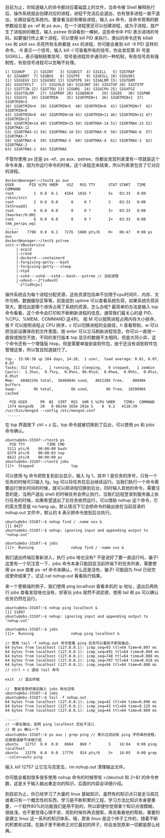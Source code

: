 目前为止，你知道输入的命令都对应着磁盘上的文件，当命令被 Shell 解释执行后，操作系统就会创建对应的进程，进程干完活后会退出，也有很多进程一直不退出，长期驻留在系统内。要查看当前有哪些进程，输入 ps 命令，该命令常用的额参数组合是 ps -ef 和  ps aux，在一个进程里还可以创建进程，成为子进程，就产生了进程树的概念，输入 pstree 你讲看到一棵树，这些命令中 PID 表示进场的号码，如要强行终止某个进程，可以使用 kill PID 来执行，类似的命令还有 killall xxx 和 pkill xxx 杀死所有名称都是 xxx 的进程，你可能会看到 kill -9 PID 这样的命令，-9 表示一个信号，输入 kill -l 可查看所有的信号，你会发现第 9) 号是 SIGKILL，表示强制结束信号，信号是进程异步通讯的一种机制，有些信号具有强制性，有些信号进程可以忽略不处理。

```
1) SIGHUP	 2) SIGINT	 3) SIGQUIT	 4) SIGILL	 5) SIGTRAP
 6) SIGABRT	 7) SIGBUS	 8) SIGFPE	 9) SIGKILL	10) SIGUSR1
11) SIGSEGV	12) SIGUSR2	13) SIGPIPE	14) SIGALRM	15) SIGTERM
16) SIGSTKFLT	17) SIGCHLD	18) SIGCONT	19) SIGSTOP	20) SIGTSTP
21) SIGTTIN	22) SIGTTOU	23) SIGURG	24) SIGXCPU	25) SIGXFSZ
26) SIGVTALRM	27) SIGPROF	28) SIGWINCH	29) SIGIO	30) SIGPWR
31) SIGSYS	34) SIGRTMIN	35) SIGRTMIN+1	36) SIGRTMIN+2	37) SIGRTMIN+3
38) SIGRTMIN+4	39) SIGRTMIN+5	40) SIGRTMIN+6	41) SIGRTMIN+7	42) SIGRTMIN+8
43) SIGRTMIN+9	44) SIGRTMIN+10	45) SIGRTMIN+11	46) SIGRTMIN+12	47) SIGRTMIN+13
48) SIGRTMIN+14	49) SIGRTMIN+15	50) SIGRTMAX-14	51) SIGRTMAX-13	52) SIGRTMAX-12
53) SIGRTMAX-11	54) SIGRTMAX-10	55) SIGRTMAX-9	56) SIGRTMAX-8	57) SIGRTMAX-7
58) SIGRTMAX-6	59) SIGRTMAX-5	60) SIGRTMAX-4	61) SIGRTMAX-3	62) SIGRTMAX-2
63) SIGRTMAX-1	64) SIGRTMAX
```

不管你使用 ps 还是 ps -ef、ps aux、pstree，你都会发现列表里有一项就是这个命令本身，因为你运行命令的时候，这个进程还未结束，所以列表里包含了它对应的进程。

```
docker@manager:~/test$ ps aux
USER       PID %CPU %MEM    VSZ   RSS TTY      STAT START   TIME COMMAND
root         1  0.0  0.1   4164  1016 ?        Ss   03:33   0:09 /sbin/init
root         2  0.0  0.0      0     0 ?        S    03:33   0:00 [kthreadd]
root         4  0.0  0.0      0     0 ?        I<   03:33   0:00 [kworker/0:0H]
root         6  0.0  0.0      0     0 ?        I<   03:33   0:00 [mm_percpu_wq]
......
docker    7798  0.0  0.1   7276  1880 pts/0    R+   06:47   0:00 ps aux
docker@manager:~/test$ pstree
init-+-VBoxService
     |-acpid
     |-crond
     |-dockerd---containerd
     |-forgiving-getty---bash
     |-forgiving-getty---sleep
     |-ntpd
     |-sshd---sshd---sshd---bash---pstree // 当前进程
     |-udevd---2*[udevd]
     `-2*[udhcpc]
```

操作系统会为每个进程分配资源，这些资源包括单不仅限于cpu时间片、内存、文件句柄、数据缓存区等等，前面说到 uptime 可以查看系统负荷，如果系统负荷非常大，要找出是哪个进场占用了系统的资源，怎么办呢? 最简单的办法是输入 top 命令看看，这个命令会打印和不断刷新进程的信息，通常我们最关心的是 PID、%CPU、%MEM、COMMAND 这4列， 按 M 可以按照进程占用内存大小排序，按 P 可以按照进程占 CPU 排序，c 可以切换进程的全路径，h 查看帮助，w 可以把当前设置保存到文件里面，按 enter 可以立马刷新进程信息，你可以一直按一直按或按住不放，不同的发行版本 top 显示的数据不太相同，但是大同小异，这个命令还有一个增强版 htop，但是需要单独安装软件包，由于还没有讲到软件包管理这章，所以暂且知道就行了。

```
top - 15:06:38 up 284 days, 14:28,  1 user,  load average: 0.01, 0.07, 0.07
Tasks: 313 total,   1 running, 311 sleeping,   0 stopped,   1 zombie
Cpu(s):  1.3%us,  0.7%sy,  0.0%ni, 98.0%id,  0.0%wa,  0.0%hi,  0.0%si,  0.0%st
Mem:   4048224k total,  3646004k used,   402220k free,    80040k buffers
Swap:        0k total,        0k used,        0k free,  1029896k cached

  PID USER      PR  NI  VIRT  RES  SHR S %CPU %MEM    TIME+  COMMAND
 1374 mongodb   20   0 6024m 365m 291m S    0  9.2   4116:39 /usr/bin/mongod --config /etc/mongod.conf
 ......
```

在 top 界面按下 ctrl + z 后，top 命令就被切换到了后台，可以使用 ps 和  jobs 命令确认。

```
ubuntu@ebs-33107:~/test$ ps
  PID TTY          TIME CMD
 5111 pts/0    00:00:00 bash
 6379 pts/0    00:00:03 top
 6622 pts/0    00:00:00 ps
ubuntu@ebs-33107:~/test$ jobs
[1]+  Stopped                 top
```

可以使用 fg 命令把恢复到前台显示，输入 fg 1，其中 1 是任务的序号，只有一个任务的时候可只输入 fg，bg 可以将任务在后台继续运行。当我们执行一个命令需要运行很长时间的时候，就可以把进程切换到后台，同时输入其他的命令。需要注意的是，当用户退出 shell 的时候任务会停止执行，当我们远程登录到服务器上执行任务的时候，如果希望退出了后任务依然运行，可以借助 nohup 这个命令，它的英文愿意是  no hang up，默认情况下它会把命令的输出放在当前目录的 nohup.out 文件中，默认的 & 表示把命令放到后台执行。

```
ubuntu@ebs-33107:~$ nohup find / -name xxx &
[1] 8427
ubuntu@ebs-33107:~$ nohup: ignoring input and appending output to ‘nohup.out’

ubuntu@ebs-33107:~$ jobs
[1]+  Running                 nohup find / -name xxx &
```

我们退出终端后重新进入，执行 jobs 啥也没有? 不是说好了要一直运行吗，骗子! 这里有一个坑注意一下，jobs 命令本身只能回显当前终端下的任务列表，需要使用 ps aux 或者 ps -ef 命令来确认，什么还是没有，骗子! 可能因为 find 已经完成使命结束了，试试 cat nohup.out 看看执行结果。

来一个更极端的例子，我们使用 ping localhost 查看本机的 ip 地址，退出后再执行 jobs 查看发现啥也没有，好家伙 jobs 居然不讲武德，使用 tail 和 ps 可以确认任务仍然在运行。

```
ubuntu@ebs-33107:~$ nohup ping localhost &
[1] 11897
ubuntu@ebs-33107:~$ nohup: ignoring input and appending output to ‘nohup.out’

ubuntu@ebs-33107:~$ jobs
[1]+  Running                 nohup ping localhost &

// 使用 tail -f nohup.out 命令查看 ping 任务可以看到不断有输出，
64 bytes from localhost (127.0.0.1): icmp_seq=93 ttl=64 time=0.097 ms
64 bytes from localhost (127.0.0.1): icmp_seq=491 ttl=64 time=0.094 ms
64 bytes from localhost (127.0.0.1): icmp_seq=748 ttl=64 time=0.088 ms
64 bytes from localhost (127.0.0.1): icmp_seq=707 ttl=64 time=0.018 ms
64 bytes from localhost (127.0.0.1): icmp_seq=94 ttl=64 time=0.080 ms
// ctrl + c 退出 tail 命令

exit  // 退出终端

//  重新登录终端后输入 jobs 啥也没有
ubuntu@ebs-33107:~$ jobs
ubuntu@ebs-33107:~$ tail -f nohup.out
64 bytes from localhost (127.0.0.1): icmp_seq=42 ttl=64 time=0.096 ms
64 bytes from localhost (127.0.0.1): icmp_seq=43 ttl=64 time=0.125 ms
64 bytes from localhost (127.0.0.1): icmp_seq=44 ttl=64 time=0.089 ms

...... 
// 一直在输出，说明 ping localhost 还在干活儿
// 用 ps 确认一下
ubuntu@ebs-33107:~$ ps aux | grep ping // 表示过滤出有 ping 字符串的进程，后面管道章节详细介绍
ubuntu   12757  0.0  0.0   8604   860 ?        S    16:04   0:00 ping localhost
ubuntu   13276  0.0  0.0  17776   924 pts/0    S+   16:05   0:00 grep --color=auto ping 
```

输入 kill 12757 让它见马克思去，rm nohup.out 清理输出文件。

你可能会看到很多很多使用 nohup 命令的时候带有 >/dev/null 和 2>&1 的命令参数，这是关于输入输出重定向的知识，后面的内容会详细介绍。

到目前为止，你已经学习了大量的 linux 基础知识，虽然有的知识点只是走马观花或者只有一个概念性的东西，学习是不断积累的工程，学习方法比知识本身更重要，一个软件80%的功能我们是用不到的，所以即便你觉得某个知识点很模糊，很肤浅，也不要觉得心理不安，用到时候你再去搜索，再去看看他的帮助，重要的是建立 linux 这一系列的知识体系，哦，原来 linux 是这个样子工作的，随着不断的积累和试错，在脑子里不断修正对它最初的样子，你会发现原来一切都是那么经典。
